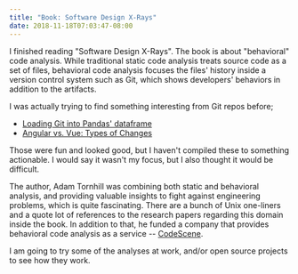 ```yaml
---
title: "Book: Software Design X-Rays"
date: 2018-11-18T07:03:47-08:00
---
```


I finished reading "Software Design X-Rays". The book is about "behavioral" code analysis. While traditional static code analysis treats source code as a set of files, behavioral code analysis focuses the files' history inside a version control system such as Git, which shows developers' behaviors in addition to the artifacts.

I was actually trying to find something interesting from Git repos before;

- [Loading Git into Pandas' dataframe](https://blog.8-p.info/en/2018/01/29/git-with-pandas/)
- [Angular vs. Vue: Types of Changes](https://blog.8-p.info/en/2018/02/05/types-of-changes/)

Those were fun and looked good, but I haven't compiled these to something actionable. I would say it wasn't my focus, but I also thought it would be difficult.

The author, Adam Tornhill was combining both static and behavioral analysis, and providing valuable insights to fight against engineering problems, which is quite fascinating. There are a bunch of Unix one-liners and a quote lot of references to the research papers regarding this domain inside the book. In addition to that, he funded a company that provides behavioral code analysis as a service -- [CodeScene](https://codescene.io/).

I am going to try some of the analyses at work, and/or open source projects to see how they work.